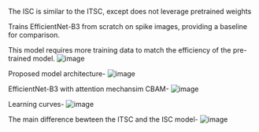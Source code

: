 The ISC is similar to the ITSC, except does not leverage pretrained weights

Trains EfficientNet-B3 from scratch on spike images, providing a baseline for comparison. 

This model requires more training data to match the efficiency of the pre-trained model. 
![image](https://github.com/user-attachments/assets/fd986a6b-075a-4270-ba92-9b71ab676fce)

Proposed model architecture-
![image](https://github.com/user-attachments/assets/a0de849e-fbe5-42c2-86a5-1d2b4983e74c)

EfficientNet-B3 with attention mechansim CBAM- 
![image](https://github.com/user-attachments/assets/a738b80b-a788-49a6-ada5-67014e38c22e)

Learning curves-
![image](https://github.com/user-attachments/assets/5b513585-136f-4fa9-b041-723ef9905cdb)

The main difference bewteen the ITSC and the ISC model-
![image](https://github.com/user-attachments/assets/335db4c8-9707-4265-9417-dff9262c0c9c)

